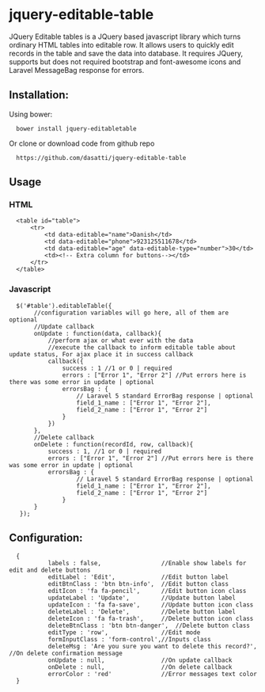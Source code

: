 # jquery-editable-table
JQuery Editable tables is a JQuery based javascript library which turns ordinary HTML tables into editable row. It allows users to quickly edit records in the table and save the data into database. It requires JQuery, supports but does not required bootstrap and font-awesome icons and Laravel MessageBag response for errors.

## Installation:
Using bower:
```
  bower install jquery-editabletable
```
Or clone or download code from github repo
```
  https://github.com/dasatti/jquery-editable-table
```

## Usage
### HTML
```
  <table id="table">
      <tr>
          <td data-editable="name">Danish</td>
          <td data-editable="phone">923125511678</td>
          <td data-editable="age" data-editable-type="number">30</td>
          <td><!-- Extra column for buttons--></td>
      </tr>
  </table>
```
### Javascript
```
  $('#table').editableTable({
       //configuration variables will go here, all of them are optional
       //Update callback
       onUpdate : function(data, callback){
           //perform ajax or what ever with the data
           //execute the callback to inform editable table about update status, For ajax place it in success callback
           callback({
               success : 1 //1 or 0 | required
               errors : ["Error 1", "Error 2"] //Put errors here is there was some error in update | optional
               errorsBag : {
                   // Laravel 5 standard ErrorBag response | optional
                   field_1_name : ["Error 1", "Error 2"],
                   field_2_name : ["Error 1", "Error 2"]
               }
           })
       },
       //Delete callback
       onDelete : function(recordId, row, callback){
           success : 1, //1 or 0 | required
           errors : ["Error 1", "Error 2"] //Put errors here is there was some error in update | optional
           errorsBag : {
                   // Laravel 5 standard ErrorBag response | optional
                   field_1_name : ["Error 1", "Error 2"],
                   field_2_name : ["Error 1", "Error 2"]
               }
       }
   });
 ```
 
 ## Configuration:
 ```
   {
            labels : false,                 //Enable show labels for edit and delete buttons
            editLabel : 'Edit',             //Edit button label
            editBtnClass : 'btn btn-info',  //Edit button class
            editIcon : 'fa fa-pencil',      //Edit button icon class
            updateLabel : 'Update',         //Update button label
            updateIcon : 'fa fa-save',      //Update button icon class
            deleteLabel : 'Delete',         //Delete button label
            deleteIcon : 'fa fa-trash',     //Delete button icon class
            deleteBtnClass : 'btn btn-danger',  //Delete button class
            editType : 'row',               //Edit mode
            formInputClass : 'form-control',//Inputs class
            deleteMsg : 'Are you sure you want to delete this record?', //On delete confirmation message
            onUpdate : null,                //On update callback
            onDelete : null,                //On delete callback
            errorColor : 'red'              //Error messages text color
   }
```

